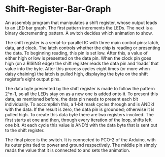 # Shift-Register-Bar-Graph
An assembly program that manipulates a shift register, whose output leads to an LED bar graph.
The first pattern increments the LEDs. The next is a binary decrementing pattern. A switch decides 
which animation to show.

The shift register is a serial-to-parallel IC with three main control pins: latch, data, and clock. 
The latch controls whether the chip is reading or presenting the data. To beginning reading, this pin 
is set low. After this, a value of either high or low is presented on the data pin. When the clock 
pin goes high (on a RISING edge) the shift register reads the data pin and ‘loads’ that value into 
the byte. After this process cycles eight times (or more when daisy chaining) the latch is pulled high, 
displaying the byte on the shift register’s eight output pins.

The data byte presented by the shift register is made to follow the pattern 2^n-1, so all the LEDs 
stay on as a new one is added onto it. To present this data, as mentioned before, the data pin needs 
to present each bit individually. To accomplish this, a 1-bit mask cycles through and is AND’d with
the data. If the result is zero, the data pin is grounded; otherwise it is pulled high. To create this 
data byte there are two registers involved. The first starts at one and then, through every iteration 
of the loop, shifts left one bit. At each cycle this value is AND’d with the data byte that is sent 
out to the shift register. 

The final piece is the switch. It is connected to PCO-2 of the Arduino, with its outer pins tied to 
power and ground respectively. The middle pin simply reads the value that it is connected to and sets 
the animation. 
